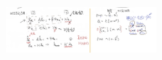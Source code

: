 

<img src="https://raw.githubusercontent.com/Jian-wei-peng/typora-pic/main/202404152133121.png" alt="image-20240415213312975" style="zoom: 33%;" />











